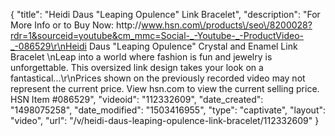 {
    "title": "Heidi Daus \"Leaping Opulence\" Link Bracelet",
    "description": "For More Info or to Buy Now: http:\/\/www.hsn.com\/products\/seo\/8200028?rdr=1&sourceid=youtube&cm_mmc=Social-_-Youtube-_-ProductVideo-_-086529\r\nHeidi Daus \"Leaping Opulence\" Crystal and Enamel Link Bracelet    \nLeap into a world where fashion is fun and jewelry is unforgettable. This oversized link design takes your look on a fantastical...\r\nPrices shown on the previously recorded video may not represent the current price.  View hsn.com to view the current selling price. HSN Item #086529",
    "videoid": "112332609",
    "date_created": "1498075258",
    "date_modified": "1503416955",
    "type": "captivate",
    "layout": "video",
    "url": "\/v\/heidi-daus-leaping-opulence-link-bracelet\/112332609"
}